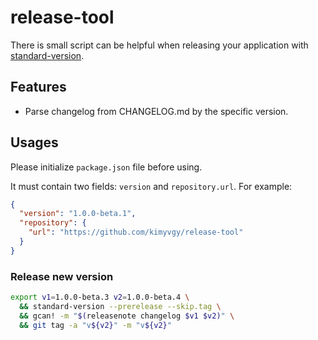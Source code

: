 # release-tool

There is small script can be helpful when releasing your application with [standard-version](https://github.com/conventional-changelog/standard-version).

## Features

- Parse changelog from CHANGELOG.md by the specific version.

## Usages

Please initialize `package.json` file before using.

It must contain two fields: `version` and `repository.url`. For example:
```json
{
  "version": "1.0.0-beta.1",
  "repository": {
    "url": "https://github.com/kimyvgy/release-tool"
  }
}
```

### Release new version

```bash
export v1=1.0.0-beta.3 v2=1.0.0-beta.4 \
  && standard-version --prerelease --skip.tag \
  && gcan! -m "$(releasenote changelog $v1 $v2)" \
  && git tag -a "v${v2}" -m "v${v2}"
```
